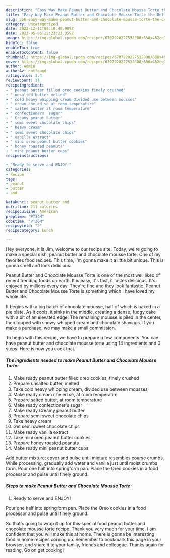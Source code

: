 ```yaml
---
description: "Easy Way Make Peanut Butter and Chocolate Mousse Torte the Delicious}"
title: "Easy Way Make Peanut Butter and Chocolate Mousse Torte the Delicious}"
slug: 556-easy-way-make-peanut-butter-and-chocolate-mousse-torte-the-delicious
category: Uncategorized
date: 2022-12-11T08:10:48.909Z
date: 2023-05-06T22:23:23.059Z
image: https://img-global.cpcdn.com/recipes/6707920227532800/680x482cq70/peanut-butter-and-chocolate-mousse-torte-recipe-main-photo.jpg
hideToc: false
enableToc: true
enableTocContent: false
thumbnail: https://img-global.cpcdn.com/recipes/6707920227532800/680x482cq70/peanut-butter-and-chocolate-mousse-torte-recipe-main-photo.jpg
cover: https://img-global.cpcdn.com/recipes/6707920227532800/680x482cq70/peanut-butter-and-chocolate-mousse-torte-recipe-main-photo.jpg
author: Admin
authorAv: notfound
ratingvalue: 3.4
reviewcount: 11
recipeingredient:
- " peanut butter filled oreo cookies finely crushed"
- " unsalted butter melted"
- " cold heavy whipping cream divided use between mousses"
- " cream che ed se at room temperatire"
- " salted butter at room temperature"
- " confectioners  sugar"
- " Creamy peanut butter"
- " semi sweet chocolate chips"
- " heavy cream"
- " semi sweet chocolate chips"
- " vanilla extract"
- " mini oreo peanut butter cookies"
- " honey roasted peanuts"
- " mini peanut butter cups"
recipeinstructions:

- "Ready to serve and ENJOY!"
categories:
- Recipe
tags:
- peanut
- butter
- and

katakunci: peanut butter and 
nutrition: 211 calories
recipecuisine: American
preptime: "PT34M"
cooktime: "PT36M"
recipeyield: "2"
recipecategory: Lunch

---
```



Hey everyone, it is Jim, welcome to our recipe site. Today, we're going to make a special dish, peanut butter and chocolate mousse torte. One of my favorites food recipes. This time, I'm gonna make it a little bit unique. This is gonna smell and look delicious.

Peanut Butter and Chocolate Mousse Torte is one of the most well liked of recent trending foods on earth. It is easy, it's fast, it tastes delicious. It's enjoyed by millions every day. They're fine and they look fantastic. Peanut Butter and Chocolate Mousse Torte is something which I have loved my whole life.

It begins with a big batch of chocolate mousse, half of which is baked in a pie plate. As it cools, it sinks in the middle, creating a dense, fudgy cake with a bit of an elevated edge. The remaining mousse is piled in the center, then topped with snowy whipped cream and chocolate shavings. If you make a purchase, we may make a small commission.


To begin with this recipe, we have to prepare a few components. You can have peanut butter and chocolate mousse torte using 14 ingredients and 0 steps. Here is how you cook that.

<!--inarticleads1-->

##### The ingredients needed to make Peanut Butter and Chocolate Mousse Torte:

1. Make ready  peanut butter filled oreo cookies, finely crushed
1. Prepare  unsalted butter, melted
1. Take  cold heavy whipping cream, divided use between mousses
1. Make ready  cream che ed se, at room temperatire
1. Prepare  salted butter, at room temperature
1. Make ready  confectioner&#39;s  sugar
1. Make ready  Creamy peanut butter
1. Prepare  semi sweet chocolate chips
1. Take  heavy cream
1. Get  semi sweet chocolate chips
1. Make ready  vanilla extract
1. Take  mini oreo peanut butter cookies
1. Prepare  honey roasted peanuts
1. Make ready  mini peanut butter cups


Add butter mixture; cover and pulse until mixture resembles coarse crumbs. While processing, gradually add water and vanilla just until moist crumbs form. Pour one half into springform pan. Place the Oreo cookies in a food processor and pulse until finely ground. 

<!--inarticleads2-->

##### Steps to make Peanut Butter and Chocolate Mousse Torte:


1. Ready to serve and ENJOY!

Pour one half into springform pan. Place the Oreo cookies in a food processor and pulse until finely ground. 

So that's going to wrap it up for this special food peanut butter and chocolate mousse torte recipe. Thank you very much for your time. I am confident that you will make this at home. There is gonna be interesting food in home recipes coming up. Remember to bookmark this page in your browser, and share it to your family, friends and colleague. Thanks again for reading. Go on get cooking!
